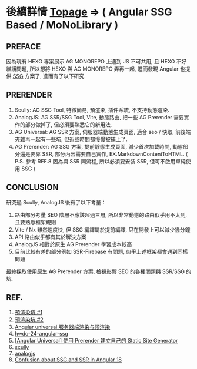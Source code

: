 # 後續詳情 [Topage](https://github.com/UrWebApp/Topage) => ( Angular SSG Based / MoNoLibrary )

## PREFACE

因為現有 HEXO 專案展示 AG MONOREPO 上遇到 JS 不可共用, 且 HEXO 不好維護問題, 所以想將 HEXO 與 AG MONOREPO 弄再一起, 進而發現 Angular 也提供 [SSG](https://angular.dev/guide/prerendering) 方案了, 進而有了以下研究.

## PRERENDER

1. Scully: AG SSG Tool, 特徵簡易, 預渲染, 插件系統, 不支持動態渲染.
2. AnalogJS: AG SSR/SSG Tool, Vite, 動態路由, 把一些 AG Prerender 需要實作的部分做掉了, 但必須要熟悉它的新用法.
3. AG Universal: AG SSR 方案, 伺服器端動態生成頁面, 適合 seo / 快取, 前後端夾雜再一起有一些坑, 但近些時間都慢慢被補上了.
3. AG Prerender: AG SSG 方案, 提前靜態生成頁面, 減少首次加載時間, 動態部分還是要靠 SSR, 部分內容需要自己實作, EX.MarkdownContentToHTML. ( P.S. 參考 REF.8 因為與 SSR 同流程, 所以必須要安裝 SSR, 但可不啟用單純使用 SSG )

## CONCLUSION

研究過 Scully, AnalogJS 後有了以下考量：

1. 路由部分考量 SEO 階層不應該超過三層, 所以非常動態的路由似乎用不太到, 且要熟悉框架規則
2. Vite / Nx 雖然速度快, 但 SSG 編譯屬於提前編譯, 只在開發上可以減少幾分鐘
3. API 路由似乎都有其於解決方案
4. AnalogJS 相對於原生 AG Prerender 學習成本較高
5. 目前比較有差的部分例如 SSR-Firebase 有問題, 似乎上述框架都會遇到同樣問題 

最終採取使用原生 AG Prerender 方案, 檢視影響 SEO 的各種問題與 SSR/SSG 的坑. 

## REF.

1. [預渲染坑 #1](https://medium.com/kuraki5336/angular-%E9%80%8F%E9%81%8E-scully-%E5%81%9A%E9%A0%90%E6%B8%B2%E6%9F%93-pre-renders-1-cedbb7c0b5ea)
2. [預渲染坑 #2](https://medium.com/kuraki5336/angular-%E9%80%8F%E9%81%8E-scully-%E5%81%9A%E9%A0%90%E6%B8%B2%E6%9F%93-pre-renders-2-f0222388be15)
3. [Angular universal 服务器端渲染与预渲染](https://www.cnblogs.com/guoapeng/p/17381852.html#%E6%B7%BB%E5%8A%A0robotstxt)
4. [hwdc-24-angular-ssg](https://github.com/wellwind/hwdc-24-angular-ssg/tree/main)
6. [[Angular Universal] 使用 Prerender 建立自己的 Static Site Generator](https://fullstackladder.dev/blog/2021/10/16/static-site-generator-using-angular-universal-prerender/)
7. [scully](https://scully.io/)
8. [analogjs](https://analogjs.org)
9. [Confusion about SSG and SSR in Angular 18](https://stackoverflow.com/questions/78649459/confusion-about-ssg-and-ssr-in-angular-18)
